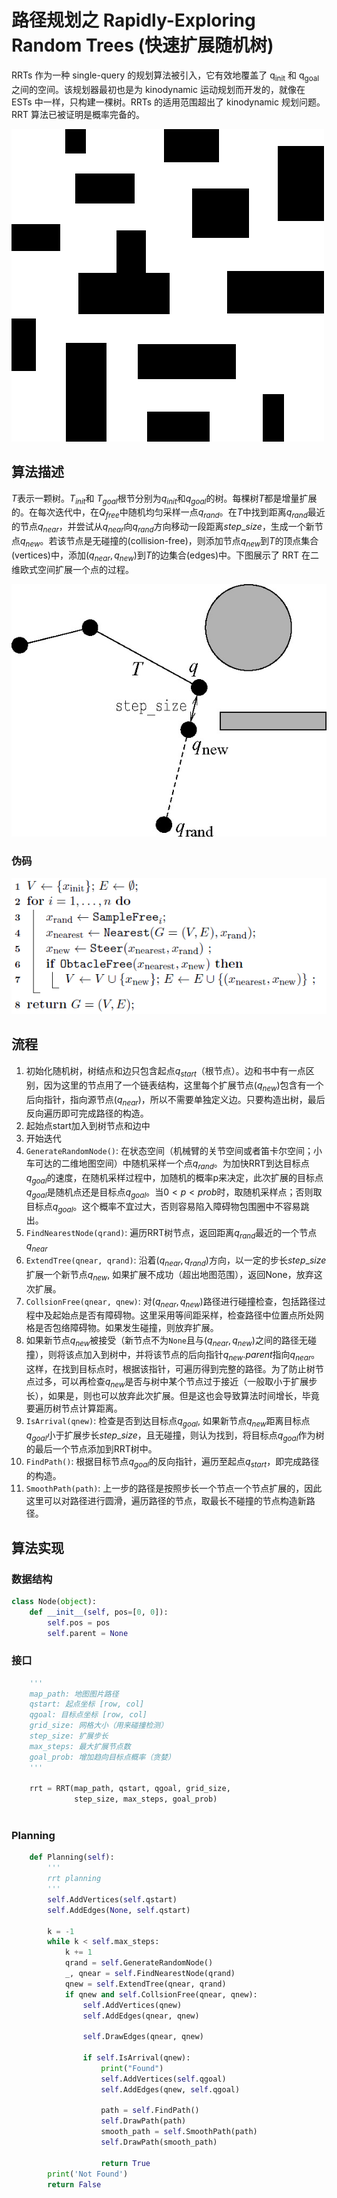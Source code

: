 # 路径规划之 Rapidly-Exploring Random Trees (快速扩展随机树)

RRTs 作为一种 single-query 的规划算法被引入，它有效地覆盖了 q<sub>init</sub> 和 q<sub>goal</sub> 之间的空间。该规划器最初也是为 kinodynamic 运动规划而开发的，就像在 ESTs 中一样，只构建一棵树。RRTs 的适用范围超出了 kinodynamic 规划问题。RRT 算法已被证明是概率完备的。

![rrt.gif](gif/rrt.gif)

## 算法描述

$T$表示一颗树。$T_{init}$和 $T_{goal}$根节分别为$q_{init}$和$q_{goal}$的树。每棵树$T$都是增量扩展的。在每次迭代中，在$Q_{free}$中随机均匀采样一点$q_{rand}$。在$T$中找到距离$q_{rand}$最近的节点$q_{near}$，并尝试从$q_{near}$向$q_{rand}$方向移动一段距离$step\_size$，生成一个新节点$q_{new}$。若该节点是无碰撞的(collision-free)，则添加节点$q_{new}$到$T$的顶点集合(vertices)中，添加$(q_{near}, q_{new})$到$T$的边集合(edges)中。下图展示了 RRT 在二维欧式空间扩展一个点的过程。

![Figure 7.14](img/algorithm_rrt_extension.png)

### 伪码

![Algorithms RRT](img/algorithm_rrt.png)

## 流程

1. 初始化随机树，树结点和边只包含起点$q_{start}$（根节点）。边和书中有一点区别，因为这里的节点用了一个链表结构，这里每个扩展节点($q_{new}$)包含有一个后向指针，指向源节点($q_{near}$)，所以不需要单独定义边。只要构造出树，最后反向遍历即可完成路径的构造。
2. 起始点start加入到树节点和边中
3. 开始迭代
4. `GenerateRandomNode()`: 在状态空间（机械臂的关节空间或者笛卡尔空间；小车可达的二维地图空间）中随机采样一个点$q_{rand}$。为加快RRT到达目标点$q_{goal}$的速度，在随机采样过程中，加随机的概率p来决定，此次扩展的目标点$q_{goal}$是随机点还是目标点$q_{goal}$。当$0<p<prob$时，取随机采样点；否则取目标点$q_{goal}$。这个概率不宜过大，否则容易陷入障碍物包围圈中不容易跳出。
5. `FindNearestNode(qrand)`: 遍历RRT树节点，返回距离$q_{rand}$最近的一个节点$q_{near}$
6. `ExtendTree(qnear, qrand)`: 沿着$(q_{near}, q_{rand})$方向，以一定的步长$step\_size$扩展一个新节点$q_{new}$, 如果扩展不成功（超出地图范围），返回None，放弃这次扩展。
7. `CollsionFree(qnear, qnew)`: 对$(q_{near}, q_{new})$路径进行碰撞检查，包括路径过程中及起始点是否有障碍物。这里采用等间距采样，检查路径中位置点所处网格是否包络障碍物。如果发生碰撞，则放弃扩展。
8. 如果新节点$q_{new}$被接受（新节点不为`None`且与$(q_{near}, q_{new})$之间的路径无碰撞），则将该点加入到树中，并将该节点的后向指针$q_{new}.parent$指向$q_{near}$。这样，在找到目标点时，根据该指针，可遍历得到完整的路径。为了防止树节点过多，可以再检查$q_{new}$是否与树中某个节点过于接近（一般取小于扩展步长），如果是，则也可以放弃此次扩展。但是这也会导致算法时间增长，毕竟要遍历树节点计算距离。
9. `IsArrival(qnew)`: 检查是否到达目标点$q_{goal}$, 如果新节点$q_{new}$距离目标点$q_{goal}$小于扩展步长$step\_size$，且无碰撞，则认为找到，将目标点$q_{goal}$作为树的最后一个节点添加到RRT树中。
10. `FindPath()`: 根据目标节点$q_{goal}$的反向指针，遍历至起点$q_{start}$，即完成路径的构造。
11. `SmoothPath(path)`: 上一步的路径是按照步长一个节点一个节点扩展的，因此这里可以对路径进行圆滑，遍历路径的节点，取最长不碰撞的节点构造新路径。


## 算法实现

### 数据结构

```python
class Node(object):
    def __init__(self, pos=[0, 0]):
        self.pos = pos
        self.parent = None
```

### 接口

``` python
    '''
    map_path: 地图图片路径
    qstart: 起点坐标 [row, col]
    qgoal: 目标点坐标 [row, col]
    grid_size: 网格大小（用来碰撞检测）
    step_size: 扩展步长
    max_steps: 最大扩展节点数
    goal_prob: 增加趋向目标点概率（贪婪）
    '''

    rrt = RRT(map_path, qstart, qgoal, grid_size,
              step_size, max_steps, goal_prob)
    
```

### Planning 

``` python
    def Planning(self):
        '''
        rrt planning
        '''
        self.AddVertices(self.qstart)
        self.AddEdges(None, self.qstart)

        k = -1
        while k < self.max_steps:
            k += 1
            qrand = self.GenerateRandomNode()
            _, qnear = self.FindNearestNode(qrand)
            qnew = self.ExtendTree(qnear, qrand)
            if qnew and self.CollsionFree(qnear, qnew):
                self.AddVertices(qnew)
                self.AddEdges(qnear, qnew)

                self.DrawEdges(qnear, qnew)

                if self.IsArrival(qnew):
                    print("Found")
                    self.AddVertices(self.qgoal)
                    self.AddEdges(qnew, self.qgoal)

                    path = self.FindPath()
                    self.DrawPath(path)
                    smooth_path = self.SmoothPath(path)
                    self.DrawPath(smooth_path)

                    return True
        print('Not Found')
        return False
```

